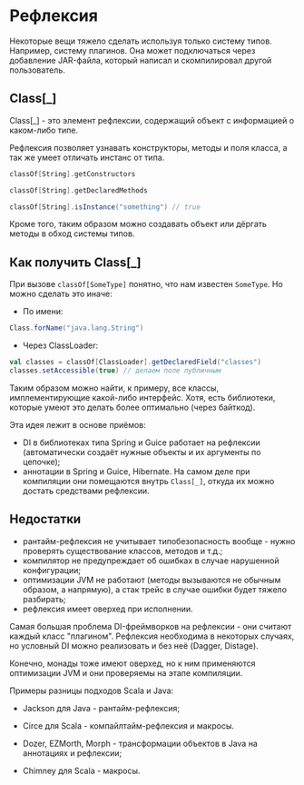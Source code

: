 # Рефлексия

Некоторые вещи тяжело сделать используя только систему типов. Например, систему плагинов. Она может подключаться через добавление JAR-файла, который написал и скомпилировал другой пользователь.

## Class[_]

Class[_] - это элемент рефлексии, содержащий объект с информацией о каком-либо типе.

Рефлексия позволяет узнавать конструкторы, методы и поля класса, а так же умеет отличать инстанс от типа.

```scala
classOf[String].getConstructors

classOf[String].getDeclaredMethods

classOf[String].isInstance("something") // true
```

Кроме того, таким образом можно создавать объект или дёргать методы в обход системы типов.

## Как получить Class[_]

При вызове `classOf[SomeType]` понятно, что нам известен `SomeType`. Но можно сделать это иначе:

- По имени:

```scala
Class.forName("java.lang.String")
```

- Через ClassLoader:

```scala
val classes = classOf[ClassLoader].getDeclaredField("classes")
classes.setAccessible(true) // делаем поле публичным

```

Таким образом можно найти, к примеру, все классы, имплементирующие какой-либо интерфейс. Хотя, есть библиотеки, которые умеют это делать более оптимально (через байткод).

Эта идея лежит в основе приёмов:

- DI в библиотеках типа Spring и Guice работает на рефлексии (автоматически создаёт нужные объекты и их аргументы по цепочке);
- аннотации в Spring и Guice, Hibernate. На самом деле при компиляции они помещаются внутрь `Class[_]`, откуда их можно достать средствами рефлексии.

## Недостатки

- рантайм-рефлексия не учитывает типобезопасность вообще - нужно проверять существование классов, методов и т.д.;
- компилятор не предупреждает об ошибках в случае нарушенной конфигурации;
- оптимизации JVM не работают (методы вызываются не обычным образом, а напрямую), а стак трейс в случае ошибки будет тяжело разбирать;
- рефлексия имеет оверхед при исполнении.

Самая большая проблема DI-фреймворков на рефлексии - они считают каждый класс "плагином". Рефлексия необходима в некоторых случаях, но условный DI можно реализовать и без неё (Dagger, Distage).

Конечно, монады тоже имеют оверхед, но к ним применяются оптимизации JVM и они проверяемы на этапе компиляции.

Примеры разницы подходов Scala и Java:

- Jackson для Java - рантайм-рефлексия;
- Circe для Scala - компайлтайм-рефлексия и макросы.

- Dozer, EZMorth, Morph - трансформации объектов в Java на аннотациях и рефлексии;
- Chimney для Scala - макросы.





